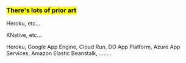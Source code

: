 ### <mark>There's lots of prior art</mark>

Heroku, etc...

KNative, etc...

<aside class="notes">
Heroku, Google App Engine, Cloud Run, DO App Platform, Azure App Services, Amazon Elastic Beanstalk, ........
</aside>
